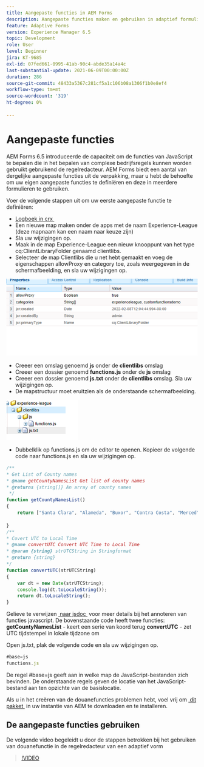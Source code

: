 ```yaml
---
title: Aangepaste functies in AEM Forms
description: Aangepaste functies maken en gebruiken in adaptief formulier
feature: Adaptive Forms
version: Experience Manager 6.5
topic: Development
role: User
level: Beginner
jira: KT-9685
exl-id: 07fed661-0995-41ab-90c4-abde35a14a4c
last-substantial-update: 2021-06-09T00:00:00Z
duration: 286
source-git-commit: 48433a5367c281cf5a1c106b08a1306f1b0e8ef4
workflow-type: tm+mt
source-wordcount: '319'
ht-degree: 0%

---
```


# Aangepaste functies

AEM Forms 6.5 introduceerde de capaciteit om de functies van JavaScript te bepalen die in het bepalen van complexe bedrijfsregels kunnen worden gebruikt gebruikend de regelredacteur.
AEM Forms biedt een aantal van dergelijke aangepaste functies uit de verpakking, maar u hebt de behoefte om uw eigen aangepaste functies te definiëren en deze in meerdere formulieren te gebruiken.

Voer de volgende stappen uit om uw eerste aangepaste functie te definiëren:
* [&#x200B; Logboek in crx &#x200B;](http://localhost:4502/crx/de/index.jsp#/apps/experience-league/clientlibs)
* Een nieuwe map maken onder de apps met de naam Experience-League (deze mapnaam kan een naam naar keuze zijn)
* Sla uw wijzigingen op.
* Maak in de map Experience-League een nieuw knooppunt van het type cq:ClientLibraryFolder genaamd clientlibs.
* Selecteer de map Clientlibs die u net hebt gemaakt en voeg de eigenschappen allowProxy en category toe, zoals weergegeven in de schermafbeelding, en sla uw wijzigingen op.

![&#x200B; cliënt-lib &#x200B;](assets/custom-functions.png)
* Creeer een omslag genoemd **js** onder de **clientlibs** omslag
* Creeer een dossier genoemd **functions.js** onder de **js** omslag
* Creeer een dossier genoemd **js.txt** onder de **clientlibs** omslag. Sla uw wijzigingen op.
* De mapstructuur moet eruitzien als de onderstaande schermafbeelding.

![&#x200B; Redacteur van de Regel &#x200B;](assets/folder-structure.png)

* Dubbelklik op functions.js om de editor te openen.
Kopieer de volgende code naar functions.js en sla uw wijzigingen op.

```javascript
/**
* Get List of County names
* @name getCountyNamesList Get list of county names
* @returns {string[]} An array of county names
 */
function getCountyNamesList()
{
    return ["Santa Clara", "Alameda", "Buxor", "Contra Costa", "Merced"];

}
/**
* Covert UTC to Local Time
* @name convertUTC Convert UTC Time to Local Time
* @param {string} strUTCString in Stringformat
* @return {string}
*/
function convertUTC(strUTCString)
{
    var dt = new Date(strUTCString);
    console.log(dt.toLocaleString());
    return dt.toLocaleString();
}
```

Gelieve te verwijzen [&#x200B; naar jsdoc &#x200B;](https://jsdoc.app/index.html) voor meer details bij het annoteren van functies javascript.
De bovenstaande code heeft twee functies:
**getCountyNamesList** - keert een serie van koord terug
**convertUTC** - zet UTC tijdstempel in lokale tijdzone om

Open js.txt, plak de volgende code en sla uw wijzigingen op.

```javascript
#base=js
functions.js
```

De regel #base=js geeft aan in welke map de JavaScript-bestanden zich bevinden.
De onderstaande regels geven de locatie van het JavaScript-bestand aan ten opzichte van de basislocatie.

Als u in het creëren van de douanefuncties problemen hebt, voel vrij om [&#x200B; dit pakket &#x200B;](assets/custom-functions.zip) in uw instantie van AEM te downloaden en te installeren.

## De aangepaste functies gebruiken

De volgende video begeleidt u door de stappen betrokken bij het gebruiken van douanefunctie in de regelredacteur van een adaptief vorm
>[!VIDEO](https://video.tv.adobe.com/v/3445847?quality=12&learn=on&captions=dut)
